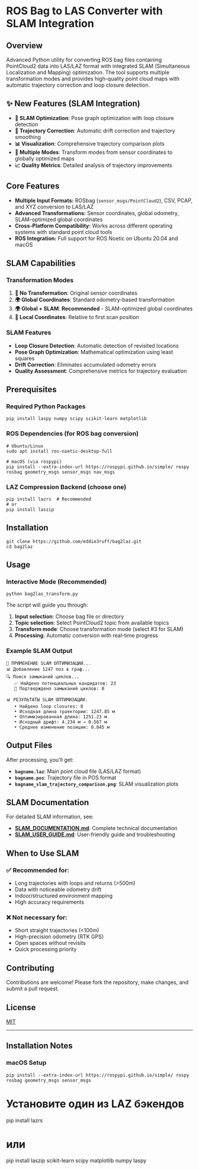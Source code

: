 # ROS Bag to LAS Converter with SLAM Integration

## Overview
Advanced Python utility for converting ROS bag files containing PointCloud2 data into LAS/LAZ format with integrated SLAM (Simultaneous Localization and Mapping) optimization. The tool supports multiple transformation modes and provides high-quality point cloud maps with automatic trajectory correction and loop closure detection.

## ✨ New Features (SLAM Integration)
- **🤖 SLAM Optimization**: Pose graph optimization with loop closure detection
- **🔄 Trajectory Correction**: Automatic drift correction and trajectory smoothing  
- **📊 Visualization**: Comprehensive trajectory comparison plots
- **🎯 Multiple Modes**: Transform modes from sensor coordinates to globally optimized maps
- **📈 Quality Metrics**: Detailed analysis of trajectory improvements

## Core Features
- **Multiple Input Formats:** ROSbag (`sensor_msgs/PointCloud2`), CSV, PCAP, and XYZ conversion to LAS/LAZ
- **Advanced Transformations:** Sensor coordinates, global odometry, SLAM-optimized global coordinates
- **Cross-Platform Compatibility:** Works across different operating systems with standard point cloud tools
- **ROS Integration:** Full support for ROS Noetic on Ubuntu 20.04 and macOS

## SLAM Capabilities

### Transformation Modes
1. **🚫 No Transformation**: Original sensor coordinates
2. **🌍 Global Coordinates**: Standard odometry-based transformation  
3. **🌍 Global + SLAM**: **Recommended** - SLAM-optimized global coordinates
4. **📍 Local Coordinates**: Relative to first scan position

### SLAM Features
- **Loop Closure Detection**: Automatic detection of revisited locations
- **Pose Graph Optimization**: Mathematical optimization using least squares
- **Drift Correction**: Eliminates accumulated odometry errors
- **Quality Assessment**: Comprehensive metrics for trajectory evaluation

## Prerequisites

### Required Python Packages
```shell
pip install laspy numpy scipy scikit-learn matplotlib
```

### ROS Dependencies (for ROS bag conversion)
```shell
# Ubuntu/Linux
sudo apt install ros-noetic-desktop-full

# macOS (via rospypi)
pip install --extra-index-url https://rospypi.github.io/simple/ rospy rosbag geometry_msgs sensor_msgs nav_msgs
```

### LAZ Compression Backend (choose one)
```shell
pip install lazrs  # Recommended
# or
pip install laszip
```

## Installation
```shell
git clone https://github.com/eddie3ruff/bag2laz.git
cd bag2laz
```

## Usage

### Interactive Mode (Recommended)
```shell
python bag2las_transform.py
```

The script will guide you through:
1. **Input selection**: Choose bag file or directory
2. **Topic selection**: Select PointCloud2 topic from available topics
3. **Transform mode**: Choose transformation mode (select #3 for SLAM)
4. **Processing**: Automatic conversion with real-time progress

### Example SLAM Output
```
🤖 ПРИМЕНЕНИЕ SLAM ОПТИМИЗАЦИИ...
📊 Добавление 1247 поз в граф...
🔍 Поиск замыканий циклов...
   ✅ Найдено потенциальных кандидатов: 23
   🎯 Подтверждено замыканий циклов: 8

📊 РЕЗУЛЬТАТЫ SLAM ОПТИМИЗАЦИИ:
   • Найдено loop closures: 8
   • Исходная длина траектории: 1247.85 м
   • Оптимизированная длина: 1251.23 м  
   • Исходный дрифт: 4.234 м → 0.567 м
   • Среднее изменение позиции: 0.845 м
```

## Output Files

After processing, you'll get:
- **`bagname.laz`**: Main point cloud file (LAS/LAZ format)
- **`bagname.pos`**: Trajectory file in POS format  
- **`bagname_slam_trajectory_comparison.png`**: SLAM visualization plots

## SLAM Documentation

For detailed SLAM information, see:
- **[SLAM_DOCUMENTATION.md](SLAM_DOCUMENTATION.md)**: Complete technical documentation
- **[SLAM_USER_GUIDE.md](SLAM_USER_GUIDE.md)**: User-friendly guide and troubleshooting

## When to Use SLAM

### ✅ Recommended for:
- Long trajectories with loops and returns (>500m)
- Data with noticeable odometry drift
- Indoor/structured environment mapping
- High accuracy requirements

### ❌ Not necessary for:
- Short straight trajectories (<100m)  
- High-precision odometry (RTK GPS)
- Open spaces without revisits
- Quick processing priority

## Contributing
Contributions are welcome! Please fork the repository, make changes, and submit a pull request.

## License
[MIT](https://opensource.org/licenses/MIT)

---

## Installation Notes

### macOS Setup

```shell
pip install --extra-index-url https://rospypi.github.io/simple/ rospy rosbag geometry_msgs sensor_msgs
```

# Установите один из LAZ бэкендов
pip install lazrs
# или
pip install laszip
  scikit-learn
  scipy
  matplotlib
  numpy
  laspy